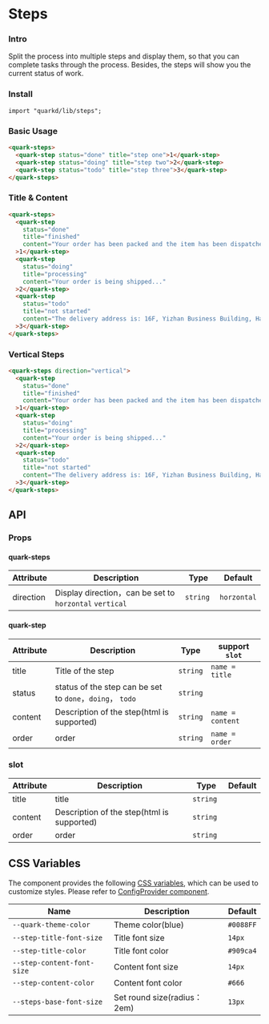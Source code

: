 # Steps

### Intro

Split the process into multiple steps and display them, so that you can complete tasks through the process. Besides, the steps will show you the current status of work.

### Install

```tsx
import "quarkd/lib/steps";
```

### Basic Usage

```html
<quark-steps>
  <quark-step status="done" title="step one">1</quark-step>
  <quark-step status="doing" title="step two">2</quark-step>
  <quark-step status="todo" title="step three">3</quark-step>
</quark-steps>
```

### Title & Content

```html
<quark-steps>
  <quark-step
    status="done"
    title="finished"
    content="Your order has been packed and the item has been dispatched"
  >1</quark-step>
  <quark-step
    status="doing"
    title="processing"
    content="Your order is being shipped..."
  >2</quark-step>
  <quark-step
    status="todo"
    title="not started"
    content="The delivery address is: 16F, Yizhan Business Building, Hangzhou"
  >3</quark-step>
</quark-steps>
```

### Vertical Steps

```html
<quark-steps direction="vertical">
  <quark-step
    status="done"
    title="finished"
    content="Your order has been packed and the item has been dispatched"
  >1</quark-step>
  <quark-step
    status="doing"
    title="processing"
    content="Your order is being shipped..."
  >2</quark-step>
  <quark-step
    status="todo"
    title="not started"
    content="The delivery address is: 16F, Yizhan Business Building, Hangzhou"
  >3</quark-step>
</quark-steps>
```

## API

### Props

#### quark-steps

| Attribute | Description                                             | Type      | Default     |
| --------- | ------------------------------------------------------- | --------- | ----------- |
| direction | Display direction，can be set to `horzontal` `vertical` | `string ` | `horzontal` |

#### quark-step

| Attribute | Description                                               | Type     | support `slot`    |
| --------- | --------------------------------------------------------- | -------- | ----------------- |
| title     | Title of the step                                         | `string` | `name = title`    |
| status    | status of the step can be set to `done`，`doing`， `todo` | `string` |                   |
| content   | Description of the step(html is supported)                | `string` | `name = content ` |
| order     | order                                                     | `string` | `name = order`    |

### slot

| Attribute | Description                                | Type      | Default |
| --------- | ------------------------------------------ | --------- | ------- |
| title     | title                                      | `string`  |         |
| content   | Description of the step(html is supported) | `string ` |         |
| order     | order                                      | `string`  |

## CSS Variables

The component provides the following [CSS variables](https://developer.mozilla.org/zh-CN/docs/Web/CSS/Using_CSS_custom_properties), which can be used to customize styles. Please refer to [ConfigProvider component](#/zh-CN/guide/theme).

| Name                       | Description                  | Default   |
| -------------------------- | ---------------------------- | --------- |
| `--quark-theme-color`      | Theme color(blue)            | `#0088FF` |
| `--step-title-font-size`   | Title font size              | `14px`    |
| `--step-title-color`       | Title font color             | `#909ca4` |
| `--step-content-font-size` | Content font size            | `14px`    |
| `--step-content-color`     | Content font color           | `#666`    |
| `--steps-base-font-size`   | Set round size(radius： 2em) | `13px`    |
